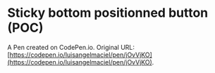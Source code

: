 # Sticky bottom positionned button (POC)

A Pen created on CodePen.io. Original URL: [https://codepen.io/luisangelmaciel/pen/jOvVjKO](https://codepen.io/luisangelmaciel/pen/jOvVjKO).

